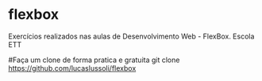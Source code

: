 # flexbox
Exercícios realizados nas aulas de Desenvolvimento Web - FlexBox. Escola ETT

#Faça um clone de forma pratica e gratuita
git clone https://github.com/lucaslussoli/flexbox
